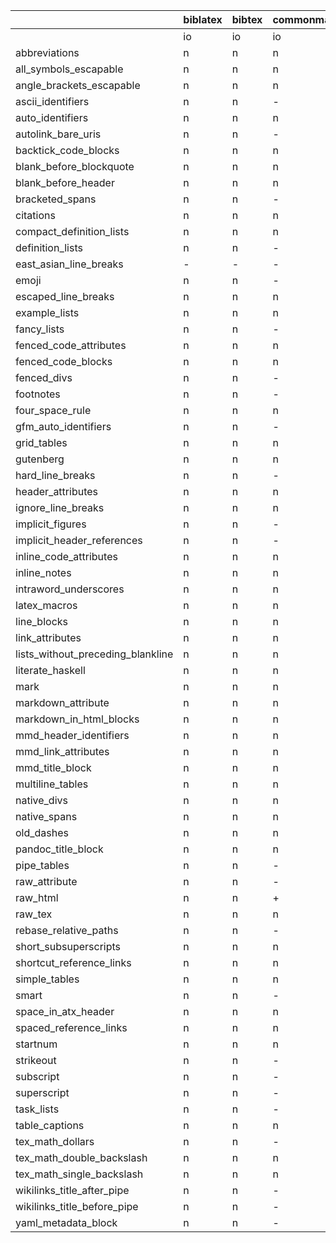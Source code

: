| <format>                          | biblatex | bibtex | commonmark | commonmark_x | creole | csljson | csv | docbook | docx | dokuwiki | endnotexml | epub | fb2 | gfm | haddock | html | ipynb | jats | jira | json | latex | man | markdown | markdown_github | markdown_mmd | markdown_phpextra | markdown_strict | mediawiki | muse | native | odt | opml | org | ris | rst | rtf | t2t | textile | tikiwiki | tsv | twiki | typst | vimwiki |
|-----------------------------------|----------|--------|------------|--------------|--------|---------|-----|---------|------|----------|------------|------|-----|-----|---------|------|-------|------|------|------|-------|-----|----------|-----------------|--------------|-------------------|-----------------|-----------|------|--------|-----|------|-----|-----|-----|-----|-----|---------|----------|-----|-------|-------|---------|
| <direction>                       | io       | io     | io         | io           | i      | io      | i   | io      | io   | io       | i          | io   | io  | io  | io      | io   | io    | io   | io   | io   | io    | io  | io       | io              | io           | io                | io              | io        | io   | io     | io  | io   | io  | i   | io  | io  | i   | io      | i        | i   | i     | io    | i       |
| abbreviations                     | n        | n      | n          | n            | n      | n       | n   | n       | n    | n        | n          | n    | n   | n   | n       | n    | -     | n    | n    | n    | n     | n   | -        | -               | -            | +                 | -               | n         | n    | n      | n   | -    | n   | n   | n   | n   | n   | n       | n        | n   | n     | n     | n       |
| all_symbols_escapable             | n        | n      | n          | n            | n      | n       | n   | n       | n    | n        | n          | n    | n   | n   | n       | n    | +     | n    | n    | n    | n     | n   | +        | +               | +            | -                 | -               | n         | n    | n      | n   | +    | n   | n   | n   | n   | n   | n       | n        | n   | n     | n     | n       |
| angle_brackets_escapable          | n        | n      | n          | n            | n      | n       | n   | n       | n    | n        | n          | n    | n   | n   | n       | n    | -     | n    | n    | n    | n     | n   | -        | -               | -            | -                 | -               | n         | n    | n      | n   | -    | n   | n   | n   | n   | n   | n       | n        | n   | n     | n     | n       |
| ascii_identifiers                 | n        | n      | -          | -            | n      | n       | n   | n       | -    | -        | n          | -    | n   | -   | n       | -    | -     | n    | n    | n    | -     | n   | -        | -               | -            | -                 | -               | -         | -    | n      | -   | -    | -   | n   | -   | n   | n   | -       | -        | n   | -     | n     | -       |
| auto_identifiers                  | n        | n      | n          | n            | n      | n       | n   | n       | +    | +        | n          | -    | n   | n   | n       | +    | +     | +    | n    | n    | +     | n   | +        | +               | +            | -                 | -               | +         | +    | n      | +   | +    | +   | n   | +   | n   | n   | +       | +        | n   | +     | n     | +       |
| autolink_bare_uris                | n        | n      | -          | -            | n      | n       | n   | n       | n    | n        | n          | n    | n   | +   | n       | n    | +     | n    | n    | n    | n     | n   | -        | +               | -            | -                 | -               | n         | n    | n      | n   | -    | n   | n   | n   | n   | n   | n       | n        | n   | n     | n     | n       |
| backtick_code_blocks              | n        | n      | n          | n            | n      | n       | n   | n       | n    | n        | n          | n    | n   | n   | n       | n    | +     | n    | n    | n    | n     | n   | +        | +               | +            | -                 | -               | n         | n    | n      | n   | +    | n   | n   | n   | n   | n   | n       | n        | n   | n     | n     | n       |
| blank_before_blockquote           | n        | n      | n          | n            | n      | n       | n   | n       | n    | n        | n          | n    | n   | n   | n       | n    | -     | n    | n    | n    | n     | n   | +        | -               | -            | -                 | -               | n         | n    | n      | n   | +    | n   | n   | n   | n   | n   | n       | n        | n   | n     | n     | n       |
| blank_before_header               | n        | n      | n          | n            | n      | n       | n   | n       | n    | n        | n          | n    | n   | n   | n       | n    | -     | n    | n    | n    | n     | n   | +        | -               | -            | -                 | -               | n         | n    | n      | n   | +    | n   | n   | n   | n   | n   | n       | n        | n   | n     | n     | n       |
| bracketed_spans                   | n        | n      | -          | +            | n      | n       | n   | n       | n    | n        | n          | n    | n   | -   | n       | n    | -     | n    | n    | n    | n     | n   | +        | -               | -            | -                 | -               | n         | n    | n      | n   | +    | n   | n   | n   | n   | n   | n       | n        | n   | n     | n     | n       |
| citations                         | n        | n      | n          | n            | n      | n       | n   | n       | -    | n        | n          | n    | n   | n   | n       | n    | -     | n    | n    | n    | n     | n   | +        | -               | -            | -                 | -               | n         | n    | n      | n   | +    | +   | n   | n   | n   | n   | n       | n        | n   | n     | +     | n       |
| compact_definition_lists          | n        | n      | n          | n            | n      | n       | n   | n       | n    | n        | n          | n    | n   | n   | n       | n    | -     | n    | n    | n    | n     | n   | -        | -               | -            | -                 | -               | n         | n    | n      | n   | -    | n   | n   | n   | n   | n   | n       | n        | n   | n     | n     | n       |
| definition_lists                  | n        | n      | -          | +            | n      | n       | n   | n       | n    | n        | n          | n    | n   | -   | n       | n    | -     | n    | n    | n    | n     | n   | +        | -               | +            | +                 | -               | n         | n    | n      | n   | +    | n   | n   | n   | n   | n   | n       | n        | n   | n     | n     | n       |
| east_asian_line_breaks            | -        | -      | -          | -            | -      | -       | -   | -       | -    | -        | -          | -    | -   | -   | -       | -    | -     | -    | -    | -    | -     | -   | -        | -               | -            | -                 | -               | -         | -    | -      | -   | -    | -   | -   | -   | -   | -   | -       | -        | -   | -     | -     | -       |
| emoji                             | n        | n      | -          | +            | n      | n       | n   | n       | n    | n        | n          | n    | n   | +   | n       | n    | -     | n    | n    | n    | n     | n   | -        | +               | -            | -                 | -               | n         | n    | n      | n   | -    | n   | n   | n   | n   | n   | n       | n        | n   | n     | n     | n       |
| escaped_line_breaks               | n        | n      | n          | n            | n      | n       | n   | n       | n    | n        | n          | n    | n   | n   | n       | n    | -     | n    | n    | n    | n     | n   | +        | -               | -            | -                 | -               | n         | n    | n      | n   | +    | n   | n   | n   | n   | n   | n       | n        | n   | n     | n     | n       |
| example_lists                     | n        | n      | n          | n            | n      | n       | n   | n       | n    | n        | n          | n    | n   | n   | n       | n    | -     | n    | n    | n    | n     | n   | +        | -               | -            | -                 | -               | n         | n    | n      | n   | +    | n   | n   | n   | n   | n   | n       | n        | n   | n     | n     | n       |
| fancy_lists                       | n        | n      | -          | +            | n      | n       | n   | n       | n    | n        | n          | n    | n   | -   | n       | n    | -     | n    | n    | n    | n     | n   | +        | -               | -            | -                 | -               | n         | n    | n      | n   | +    | -   | n   | n   | n   | n   | n       | n        | n   | n     | n     | n       |
| fenced_code_attributes            | n        | n      | n          | n            | n      | n       | n   | n       | n    | n        | n          | n    | n   | n   | n       | n    | -     | n    | n    | n    | n     | n   | +        | -               | -            | -                 | -               | n         | n    | n      | n   | +    | n   | n   | n   | n   | n   | n       | n        | n   | n     | n     | n       |
| fenced_code_blocks                | n        | n      | n          | n            | n      | n       | n   | n       | n    | n        | n          | n    | n   | n   | n       | n    | +     | n    | n    | n    | n     | n   | +        | +               | -            | +                 | -               | n         | n    | n      | n   | +    | n   | n   | n   | n   | n   | n       | n        | n   | n     | n     | n       |
| fenced_divs                       | n        | n      | -          | +            | n      | n       | n   | n       | n    | n        | n          | n    | n   | -   | n       | n    | -     | n    | n    | n    | n     | n   | +        | -               | -            | -                 | -               | n         | n    | n      | n   | +    | n   | n   | n   | n   | n   | n       | n        | n   | n     | n     | n       |
| footnotes                         | n        | n      | -          | +            | n      | n       | n   | n       | n    | n        | n          | n    | n   | +   | n       | n    | -     | n    | n    | n    | n     | n   | +        | -               | +            | +                 | -               | n         | n    | n      | n   | +    | n   | n   | n   | n   | n   | n       | n        | n   | n     | n     | n       |
| four_space_rule                   | n        | n      | n          | n            | n      | n       | n   | n       | n    | n        | n          | n    | n   | n   | n       | n    | -     | n    | n    | n    | n     | n   | -        | -               | -            | -                 | -               | n         | n    | n      | n   | -    | n   | n   | n   | n   | n   | n       | n        | n   | n     | n     | n       |
| gfm_auto_identifiers              | n        | n      | -          | +            | n      | n       | n   | n       | -    | -        | n          | -    | n   | +   | n       | -    | +     | n    | n    | n    | -     | n   | -        | +               | -            | -                 | -               | -         | -    | n      | -   | -    | -   | n   | -   | n   | n   | -       | -        | n   | -     | n     | -       |
| grid_tables                       | n        | n      | n          | n            | n      | n       | n   | n       | n    | n        | n          | n    | n   | n   | n       | n    | -     | n    | n    | n    | n     | n   | +        | -               | -            | -                 | -               | n         | n    | n      | n   | +    | n   | n   | n   | n   | n   | n       | n        | n   | n     | n     | n       |
| gutenberg                         | n        | n      | n          | n            | n      | n       | n   | n       | n    | n        | n          | n    | n   | n   | n       | n    | -     | n    | n    | n    | n     | n   | -        | -               | -            | -                 | -               | n         | n    | n      | n   | -    | n   | n   | n   | n   | n   | n       | n        | n   | n     | n     | n       |
| hard_line_breaks                  | n        | n      | -          | -            | n      | n       | n   | n       | n    | n        | n          | n    | n   | -   | n       | n    | -     | n    | n    | n    | n     | n   | -        | -               | -            | -                 | -               | n         | n    | n      | n   | -    | n   | n   | n   | n   | n   | n       | n        | n   | n     | n     | n       |
| header_attributes                 | n        | n      | n          | n            | n      | n       | n   | n       | n    | n        | n          | n    | n   | n   | n       | n    | -     | n    | n    | n    | n     | n   | +        | -               | -            | +                 | -               | n         | n    | n      | n   | +    | n   | n   | n   | n   | n   | n       | n        | n   | n     | n     | n       |
| ignore_line_breaks                | n        | n      | n          | n            | n      | n       | n   | n       | n    | n        | n          | n    | n   | n   | n       | n    | -     | n    | n    | n    | n     | n   | -        | -               | -            | -                 | -               | n         | n    | n      | n   | -    | n   | n   | n   | n   | n   | n       | n        | n   | n     | n     | n       |
| implicit_figures                  | n        | n      | -          | -            | n      | n       | n   | n       | n    | n        | n          | n    | n   | -   | n       | n    | -     | n    | n    | n    | n     | n   | +        | -               | +            | -                 | -               | n         | n    | n      | n   | +    | n   | n   | n   | n   | n   | n       | n        | n   | n     | n     | n       |
| implicit_header_references        | n        | n      | -          | +            | n      | n       | n   | n       | n    | n        | n          | n    | n   | -   | n       | n    | -     | n    | n    | n    | n     | n   | +        | -               | +            | -                 | -               | n         | n    | n      | n   | +    | n   | n   | n   | n   | n   | n       | n        | n   | n     | n     | n       |
| inline_code_attributes            | n        | n      | n          | n            | n      | n       | n   | n       | n    | n        | n          | n    | n   | n   | n       | n    | -     | n    | n    | n    | n     | n   | +        | -               | -            | -                 | -               | n         | n    | n      | n   | +    | n   | n   | n   | n   | n   | n       | n        | n   | n     | n     | n       |
| inline_notes                      | n        | n      | n          | n            | n      | n       | n   | n       | n    | n        | n          | n    | n   | n   | n       | n    | -     | n    | n    | n    | n     | n   | +        | -               | -            | -                 | -               | n         | n    | n      | n   | +    | n   | n   | n   | n   | n   | n       | n        | n   | n     | n     | n       |
| intraword_underscores             | n        | n      | n          | n            | n      | n       | n   | n       | n    | n        | n          | n    | n   | n   | n       | n    | +     | n    | n    | n    | n     | n   | +        | +               | +            | +                 | -               | n         | n    | n      | n   | +    | n   | n   | n   | n   | n   | n       | n        | n   | n     | n     | n       |
| latex_macros                      | n        | n      | n          | n            | n      | n       | n   | n       | n    | n        | n          | n    | n   | n   | n       | n    | -     | n    | n    | n    | +     | n   | +        | -               | -            | -                 | -               | n         | n    | n      | n   | +    | n   | n   | n   | n   | n   | n       | n        | n   | n     | n     | n       |
| line_blocks                       | n        | n      | n          | n            | n      | n       | n   | n       | n    | n        | n          | -    | n   | n   | n       | +    | -     | n    | n    | n    | n     | n   | +        | -               | -            | -                 | -               | n         | n    | n      | n   | +    | n   | n   | n   | n   | n   | n       | n        | n   | n     | n     | n       |
| link_attributes                   | n        | n      | n          | n            | n      | n       | n   | n       | n    | n        | n          | n    | n   | n   | n       | n    | -     | n    | n    | n    | n     | n   | +        | -               | -            | +                 | -               | n         | n    | n      | n   | +    | n   | n   | n   | n   | n   | n       | n        | n   | n     | n     | n       |
| lists_without_preceding_blankline | n        | n      | n          | n            | n      | n       | n   | n       | n    | n        | n          | n    | n   | n   | n       | n    | +     | n    | n    | n    | n     | n   | -        | +               | -            | -                 | -               | n         | n    | n      | n   | -    | n   | n   | n   | n   | n   | n       | n        | n   | n     | n     | n       |
| literate_haskell                  | n        | n      | n          | n            | n      | n       | n   | n       | n    | n        | n          | -    | n   | n   | n       | -    | -     | n    | n    | n    | -     | n   | -        | -               | -            | -                 | -               | n         | n    | n      | n   | -    | n   | n   | -   | n   | n   | n       | n        | n   | n     | n     | n       |
| mark                              | n        | n      | n          | n            | n      | n       | n   | n       | n    | n        | n          | n    | n   | n   | n       | n    | -     | n    | n    | n    | n     | n   | -        | -               | -            | -                 | -               | n         | n    | n      | n   | -    | n   | n   | n   | n   | n   | n       | n        | n   | n     | n     | n       |
| markdown_attribute                | n        | n      | n          | n            | n      | n       | n   | n       | n    | n        | n          | n    | n   | n   | n       | n    | -     | n    | n    | n    | n     | n   | -        | -               | +            | +                 | -               | n         | n    | n      | n   | -    | n   | n   | n   | n   | n   | n       | n        | n   | n     | n     | n       |
| markdown_in_html_blocks           | n        | n      | n          | n            | n      | n       | n   | n       | n    | n        | n          | n    | n   | n   | n       | n    | -     | n    | n    | n    | n     | n   | +        | -               | -            | -                 | -               | n         | n    | n      | n   | +    | n   | n   | n   | n   | n   | n       | n        | n   | n     | n     | n       |
| mmd_header_identifiers            | n        | n      | n          | n            | n      | n       | n   | n       | n    | n        | n          | n    | n   | n   | n       | n    | -     | n    | n    | n    | n     | n   | -        | -               | +            | -                 | -               | n         | n    | n      | n   | -    | n   | n   | n   | n   | n   | n       | n        | n   | n     | n     | n       |
| mmd_link_attributes               | n        | n      | n          | n            | n      | n       | n   | n       | n    | n        | n          | n    | n   | n   | n       | n    | -     | n    | n    | n    | n     | n   | -        | -               | +            | -                 | -               | n         | n    | n      | n   | -    | n   | n   | n   | n   | n   | n       | n        | n   | n     | n     | n       |
| mmd_title_block                   | n        | n      | n          | n            | n      | n       | n   | n       | n    | n        | n          | n    | n   | n   | n       | n    | -     | n    | n    | n    | n     | n   | -        | -               | +            | -                 | -               | n         | n    | n      | n   | -    | n   | n   | n   | n   | n   | n       | n        | n   | n     | n     | n       |
| multiline_tables                  | n        | n      | n          | n            | n      | n       | n   | n       | n    | n        | n          | n    | n   | n   | n       | n    | -     | n    | n    | n    | n     | n   | +        | -               | -            | -                 | -               | n         | n    | n      | n   | +    | n   | n   | n   | n   | n   | n       | n        | n   | n     | n     | n       |
| native_divs                       | n        | n      | n          | n            | n      | n       | n   | n       | n    | n        | n          | +    | n   | n   | n       | +    | -     | n    | n    | n    | n     | n   | +        | -               | -            | -                 | -               | n         | n    | n      | n   | +    | n   | n   | n   | n   | n   | n       | n        | n   | n     | n     | n       |
| native_spans                      | n        | n      | n          | n            | n      | n       | n   | n       | n    | n        | n          | +    | n   | n   | n       | +    | -     | n    | n    | n    | n     | n   | +        | -               | -            | -                 | -               | n         | n    | n      | n   | +    | n   | n   | n   | n   | n   | n       | n        | n   | n     | n     | n       |
| old_dashes                        | n        | n      | n          | n            | n      | n       | n   | n       | n    | n        | n          | n    | n   | n   | n       | n    | -     | n    | n    | n    | n     | n   | -        | -               | -            | -                 | -               | n         | n    | n      | n   | -    | n   | n   | n   | n   | n   | +       | n        | n   | n     | n     | n       |
| pandoc_title_block                | n        | n      | n          | n            | n      | n       | n   | n       | n    | n        | n          | n    | n   | n   | n       | n    | -     | n    | n    | n    | n     | n   | +        | -               | -            | -                 | -               | n         | n    | n      | n   | +    | n   | n   | n   | n   | n   | n       | n        | n   | n     | n     | n       |
| pipe_tables                       | n        | n      | -          | +            | n      | n       | n   | n       | n    | n        | n          | n    | n   | +   | n       | n    | +     | n    | n    | n    | n     | n   | +        | +               | +            | +                 | -               | n         | n    | n      | n   | +    | n   | n   | n   | n   | n   | n       | n        | n   | n     | n     | n       |
| raw_attribute                     | n        | n      | -          | +            | n      | n       | n   | n       | n    | n        | n          | n    | n   | -   | n       | n    | -     | n    | n    | n    | n     | n   | +        | -               | +            | -                 | -               | n         | n    | n      | n   | +    | n   | n   | n   | n   | n   | n       | n        | n   | n     | n     | n       |
| raw_html                          | n        | n      | +          | +            | n      | n       | n   | n       | n    | n        | n          | +    | n   | +   | n       | -    | +     | n    | n    | n    | n     | n   | +        | +               | +            | +                 | +               | n         | n    | n      | n   | +    | n   | n   | n   | n   | n   | n       | n        | n   | n     | n     | n       |
| raw_tex                           | n        | n      | n          | n            | n      | n       | n   | n       | n    | n        | n          | -    | n   | n   | n       | -    | -     | n    | n    | n    | -     | n   | +        | -               | -            | -                 | -               | n         | n    | n      | n   | +    | n   | n   | n   | n   | n   | -       | n        | n   | n     | n     | n       |
| rebase_relative_paths             | n        | n      | -          | -            | n      | n       | n   | n       | n    | n        | n          | n    | n   | -   | n       | n    | -     | n    | n    | n    | n     | n   | -        | -               | -            | -                 | -               | n         | n    | n      | n   | -    | n   | n   | n   | n   | n   | n       | n        | n   | n     | n     | n       |
| short_subsuperscripts             | n        | n      | n          | n            | n      | n       | n   | n       | n    | n        | n          | n    | n   | n   | n       | n    | -     | n    | n    | n    | n     | n   | -        | -               | +            | -                 | -               | n         | n    | n      | n   | -    | n   | n   | n   | n   | n   | n       | n        | n   | n     | n     | n       |
| shortcut_reference_links          | n        | n      | n          | n            | n      | n       | n   | n       | n    | n        | n          | n    | n   | n   | n       | n    | +     | n    | n    | n    | n     | n   | +        | +               | +            | +                 | +               | n         | n    | n      | n   | +    | n   | n   | n   | n   | n   | n       | n        | n   | n     | n     | n       |
| simple_tables                     | n        | n      | n          | n            | n      | n       | n   | n       | n    | n        | n          | n    | n   | n   | n       | n    | -     | n    | n    | n    | n     | n   | +        | -               | -            | -                 | -               | n         | n    | n      | n   | +    | n   | n   | n   | n   | n   | n       | n        | n   | n     | n     | n       |
| smart                             | n        | n      | -          | +            | n      | n       | n   | n       | n    | n        | n          | -    | n   | -   | n       | -    | -     | n    | n    | n    | +     | n   | +        | -               | -            | -                 | -               | -         | n    | n      | n   | +    | -   | n   | -   | n   | n   | +       | n        | n   | -     | n     | n       |
| space_in_atx_header               | n        | n      | n          | n            | n      | n       | n   | n       | n    | n        | n          | n    | n   | n   | n       | n    | +     | n    | n    | n    | n     | n   | +        | +               | -            | -                 | -               | n         | n    | n      | n   | +    | n   | n   | n   | n   | n   | n       | n        | n   | n     | n     | n       |
| spaced_reference_links            | n        | n      | n          | n            | n      | n       | n   | n       | n    | n        | n          | n    | n   | n   | n       | n    | -     | n    | n    | n    | n     | n   | -        | -               | +            | +                 | +               | n         | n    | n      | n   | -    | n   | n   | n   | n   | n   | n       | n        | n   | n     | n     | n       |
| startnum                          | n        | n      | n          | n            | n      | n       | n   | n       | n    | n        | n          | n    | n   | n   | n       | n    | -     | n    | n    | n    | n     | n   | +        | -               | -            | -                 | -               | n         | n    | n      | n   | +    | n   | n   | n   | n   | n   | n       | n        | n   | n     | n     | n       |
| strikeout                         | n        | n      | -          | +            | n      | n       | n   | n       | n    | n        | n          | n    | n   | +   | n       | n    | +     | n    | n    | n    | n     | n   | +        | +               | -            | -                 | -               | n         | n    | n      | n   | +    | n   | n   | n   | n   | n   | n       | n        | n   | n     | n     | n       |
| subscript                         | n        | n      | -          | +            | n      | n       | n   | n       | n    | n        | n          | n    | n   | -   | n       | n    | -     | n    | n    | n    | n     | n   | +        | -               | +            | -                 | -               | n         | n    | n      | n   | +    | n   | n   | n   | n   | n   | n       | n        | n   | n     | n     | n       |
| superscript                       | n        | n      | -          | +            | n      | n       | n   | n       | n    | n        | n          | n    | n   | -   | n       | n    | -     | n    | n    | n    | n     | n   | +        | -               | +            | -                 | -               | n         | n    | n      | n   | +    | n   | n   | n   | n   | n   | n       | n        | n   | n     | n     | n       |
| task_lists                        | n        | n      | -          | +            | n      | n       | n   | n       | n    | n        | n          | -    | n   | +   | n       | -    | +     | n    | n    | n    | -     | n   | +        | +               | -            | -                 | -               | n         | n    | n      | n   | +    | +   | n   | n   | n   | n   | n       | n        | n   | n     | n     | n       |
| table_captions                    | n        | n      | n          | n            | n      | n       | n   | n       | n    | n        | n          | n    | n   | n   | n       | n    | -     | n    | n    | n    | n     | n   | +        | -               | -            | -                 | -               | n         | n    | n      | n   | +    | n   | n   | n   | n   | n   | n       | n        | n   | n     | n     | n       |
| tex_math_dollars                  | n        | n      | -          | +            | n      | n       | n   | n       | n    | -        | n          | -    | n   | +   | n       | -    | +     | n    | n    | n    | n     | n   | +        | -               | +            | -                 | -               | n         | n    | n      | n   | +    | n   | n   | n   | n   | n   | n       | n        | n   | n     | n     | n       |
| tex_math_double_backslash         | n        | n      | n          | n            | n      | n       | n   | n       | n    | n        | n          | -    | n   | n   | n       | -    | -     | n    | n    | n    | n     | n   | -        | -               | +            | -                 | -               | n         | n    | n      | n   | -    | n   | n   | n   | n   | n   | n       | n        | n   | n     | n     | n       |
| tex_math_single_backslash         | n        | n      | n          | n            | n      | n       | n   | n       | n    | n        | n          | -    | n   | n   | n       | -    | -     | n    | n    | n    | n     | n   | -        | -               | -            | -                 | -               | n         | n    | n      | n   | -    | n   | n   | n   | n   | n   | n       | n        | n   | n     | n     | n       |
| wikilinks_title_after_pipe        | n        | n      | -          | -            | n      | n       | n   | n       | n    | n        | n          | n    | n   | -   | n       | n    | -     | n    | n    | n    | n     | n   | -        | -               | -            | -                 | -               | n         | n    | n      | n   | -    | n   | n   | n   | n   | n   | n       | n        | n   | n     | n     | n       |
| wikilinks_title_before_pipe       | n        | n      | -          | -            | n      | n       | n   | n       | n    | n        | n          | n    | n   | -   | n       | n    | -     | n    | n    | n    | n     | n   | -        | -               | -            | -                 | -               | n         | n    | n      | n   | -    | n   | n   | n   | n   | n   | n       | n        | n   | n     | n     | n       |
| yaml_metadata_block               | n        | n      | -          | +            | n      | n       | n   | n       | n    | n        | n          | n    | n   | +   | n       | n    | -     | n    | n    | n    | n     | n   | +        | -               | -            | -                 | -               | n         | n    | n      | n   | +    | n   | n   | n   | n   | n   | n       | n        | n   | n     | n     | n       |
